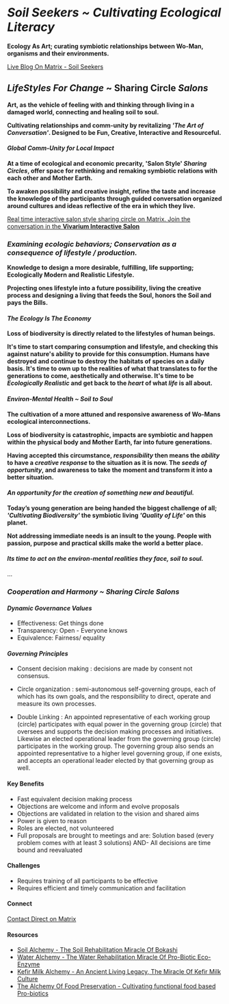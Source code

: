 # *Soil Seekers ~ Cultivating Ecological Literacy*

**Ecology As Art; curating symbiotic relationships between Wo-Man, organisms and their environments.**

[Live Blog On Matrix - Soil Seekers](https://matrix.to/#/!EwezVvVjpxKVCMIuRM:matrix.org?via=matrix.org&via=kde.org&via=converser.eu)

## *LifeStyles For Change* ~ Sharing Circle *Salons*

**Art, as the vehicle of feeling with and thinking through living in a damaged world, connecting and healing soil to soul.**

**Cultivating relationships and comm-unity by revitalizing *'The Art of Conversation'*. Designed to be Fun, Creative, Interactive and Resourceful.**

#### *Global Comm-Unity for Local Impact*

**At a time of ecological and economic precarity, 'Salon Style' *Sharing Circles*, offer space for rethinking and remaking symbiotic relations with each other and Mother Earth.**

**To awaken possibility and creative insight, refine the taste and increase the knowledge of the participants through guided conversation organized around cultures and ideas reflective of the era in which they live.**

[Real time interactive salon style sharing circle on Matrix. Join the conversation in the **Vivarium Interactive Salon**](https://matrix.to/#/!LSpVaMCiYQehpJONFF:matrix.org?via=matrix.org&via=t2bot.io&via=stux.chat)

### *Examining ecologic behaviors; Conservation as a consequence of lifestyle / production.*

**Knowledge to design a more desirable, fulfilling, life supporting; Ecologically Modern and Realistic Lifestyle.**

**Projecting ones lifestyle into a future possibility, living the creative process and designing a living that feeds the Soul, honors the Soil and pays the Bills.**

#### *The Ecology Is The Economy*

**Loss of biodiversity is directly related to the lifestyles of human beings.**

**It's time to start comparing consumption and lifestyle, and checking this against nature's ability to provide for this consumption. Humans have destroyed and continue to destroy the habitats of species on a daily basis. It's time to own up to the realities of what that translates to for the generations to come, aesthetically and otherwise. It's time to be *Ecologically Realistic* and get back to the *heart* of what *life* is all about.** 

#### *Environ-Mental Health ~ Soil to Soul*

**The cultivation of a more attuned and responsive awareness of Wo-Mans ecological interconnections.**

**Loss of biodiversity is catastrophic, impacts are symbiotic and happen within the physical body and Mother Earth, far into future generations.**

**Having accepted this circumstance, *responsibility* then means the *ability* to have a *creative response* to the situation as it is now. The *seeds of opportunity*, and awareness to take the moment and transform it into a better situation.** 

#### *An opportunity for the creation of something new and beautiful.*

**Today’s young generation are being handed the biggest challenge of all; *'Cultivating Biodiversity'* the symbiotic living *'Quality of Life'* on this planet.**

**Not addressing immediate needs is an insult to the young. People with passion, purpose and practical skills make the world a better place.** 

#### *Its time to act on the environ-mental realities they face, soil to soul.*

...


### *Cooperation and Harmony ~ Sharing Circle Salons*

#### *Dynamic Governance Values*
- Effectiveness: Get things done
- Transparency: Open - Everyone knows
- Equivalence: Fairness/ equality

#### *Governing Principles*
- Consent decision making : decisions are made by consent not consensus.

- Circle organization : semi-autonomous self-governing groups, each of which has its own goals, and the responsibility to direct, operate and measure its own processes.

- Double Linking : An appointed representative of each working group (circle) participates with equal power in the governing group (circle) that oversees and supports the decision making processes and initiatives. Likewise an elected operational leader from the governing group (circle) participates in the working group. The governing group also sends an appointed representative to a higher level governing group, if one exists, and accepts an operational leader elected by that governing group as well.

#### Key Benefits
- Fast equivalent decision making process
- Objections are welcome and inform and evolve proposals
- Objections are validated in relation to the vision and shared aims
- Power is given to reason
- Roles are elected, not volunteered
- Full proposals are brought to meetings and are: Solution based (every problem comes with at least 3 solutions) AND- All decisions are time bound and reevaluated

#### Challenges
- Requires training of all participants to be effective
- Requires efficient and timely communication and facilitation

#### Connect
[Contact Direct on Matrix](https://matrix.to/#/!ibYXXCkubbZiWtkmhX:matrix.org?via=matrix.org)

#### Resources
- [Soil Alchemy - The Soil Rehabilitation Miracle Of Bokashi](./lifeStylesForChange/soilAlchemy.md)
- [Water Alchemy - The Water Rehabilitation Miracle Of Pro-Biotic Eco-Enzyme](./lifeStylesForChange/waterAlchemy.md)
- [Kefir Milk Alchemy - An Ancient Living Legacy, The Miracle Of Kefir Milk Culture](./lifeStylesForChange/kefirMilkAlchemy.md)
- [The Alchemy Of Food Preservation - Cultivating functional food based Pro-biotics](./lifeStylesForChange/lactoFermentbBasicMethod.md)
